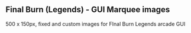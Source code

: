 ## Final Burn (Legends) - GUI Marquee images

500 x 150px, fixed and custom images for FInal Burn Legends arcade GUI
